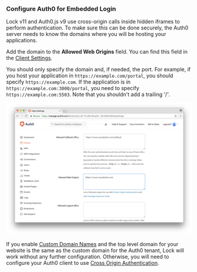 
### Configure Auth0 for Embedded Login

Lock v11 and Auth0.js v9 use cross-origin calls inside hidden iframes to perform authentication. To make sure this can be done securely, the Auth0 server needs to know the domains where you will be hosting your applications.

Add the domain to the **Allowed Web Origins** field. You can find this field in the [Client Settings](${manage_url}/#/clients/${account.clientId}/settings). 

You should only specify the domain and, if needed, the port. For example, if you host your application in `https://example.com/portal`, you should specify `https://example.com`. If the application is in `https://example.com:3000/portal`, you need to specify `https://example.com:5503`. Note that you shouldn't add a trailing '/'.

![Allowed Web Origins](/media/articles/libraries/lock/allowed-origins.png)

If you enable [Custom Domain Names](/custom-domains) and the top level domain for your website is the same as the custom domain for the Auth0 tenant, Lock will work without any further configuration. Otherwise, you will need to configure your Auth0 client to use [Cross Origin Authentication](/cross-origin-authentication). 
